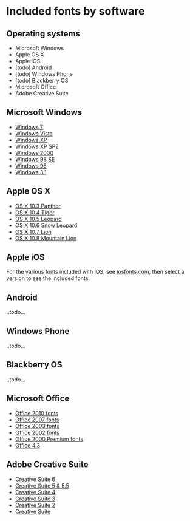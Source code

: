 # Included fonts by software

## Operating systems
 - Microsoft Windows
 - Apple OS X
 - Apple iOS
 - [todo] Android
 - [todo] Windows Phone
 - [todo] Blackberry OS
 - Microsoft Office
 - Adobe Creative Suite

## Microsoft Windows
 - [Windows 7](http://www.microsoft.com/typography/fonts/windows7.aspx)
 - [Windows Vista](http://www.microsoft.com/typography/fonts/product.aspx?PID=149)
 - [Windows XP](http://www.microsoft.com/typography/fonts/product.aspx?PID=135)
 - [Windows XP SP2](http://www.microsoft.com/typography/fonts/product.aspx?PID=145)
 - [Windows 2000](http://www.microsoft.com/typography/fonts/product.aspx?PID=137)
 - [Windows 98 SE](http://www.microsoft.com/typography/fonts/product.aspx?PID=108)
 - [Windows 95](http://www.microsoft.com/typography/fonts/product.aspx?PID=105)
 - [Windows 3.1](http://www.microsoft.com/typography/fonts/product.aspx?PID=133)

## Apple OS X
 - [OS X 10.3 Panther](http://support.apple.com/kb/HT2444)
 - [OS X 10.4 Tiger](http://support.apple.com/kb/HT1538)
 - [OS X 10.5 Leopard](http://support.apple.com/kb/HT1642)
 - [OS X 10.6 Snow Leopard](http://support.apple.com/kb/HT5154)
 - [OS X 10.7 Lion](http://support.apple.com/kb/HT5098)
 - [OS X 10.8 Mountain Lion](http://support.apple.com/kb/HT5379)

## Apple iOS
For the various fonts included with iOS, see [iosfonts.com](http://iosfonts.com/), then select a version to see the included fonts.

## Android
..todo...

## Windows Phone
..todo...

## Blackberry OS
..todo...

## Microsoft Office
 - [Office 2010 fonts](http://www.microsoft.com/typography/fonts/product.aspx?PID=163)
 - [Office 2007 fonts](http://www.microsoft.com/typography/fonts/product.aspx?PID=148)
 - [Office 2003 fonts](http://www.microsoft.com/typography/fonts/product.aspx?PID=143)
 - [Office 2002 fonts](http://office.microsoft.com/en-us/powerpoint-help/fonts-that-ship-with-different-versions-of-office-HA010282644.aspx#BM4)
 - [Office 2000 Premium fonts](http://www.microsoft.com/typography/fonts/product.aspx?PID=90)
 - [Office 4.3](http://www.microsoft.com/typography/fonts/product.aspx?PID=123)

## Adobe Creative Suite
 - [Creative Suite 6](http://www.adobe.com/type/browser/fontinstall/cs6installedfonts.html)
 - [Creative Suite 5 & 5.5](http://www.adobe.com/type/browser/fontinstall/cs5installedfonts.html)
 - [Creative Suite 4](http://www.adobe.com/type/browser/fontinstall/cs4installedfonts.html)
 - [Creative Suite 3](http://blogs.adobe.com/typblography/fonts-installed-by-adobes-creative-suite#CS3)
 - [Creative Suite 2](http://blogs.adobe.com/typblography/fonts-installed-by-adobes-creative-suite#CS2)
 - [Creative Suite](http://blogs.adobe.com/typblography/fonts-installed-by-adobes-creative-suite#CS1)